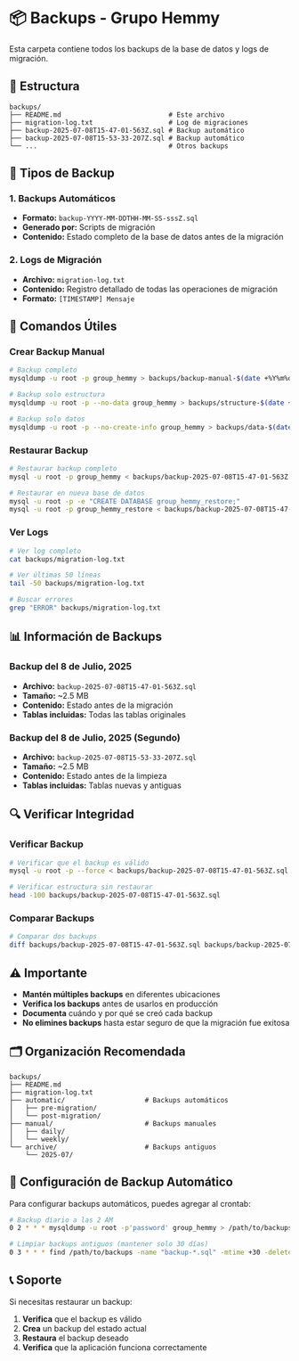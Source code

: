 # 📦 Backups - Grupo Hemmy

Esta carpeta contiene todos los backups de la base de datos y logs de migración.

## 📁 Estructura

```
backups/
├── README.md                           # Este archivo
├── migration-log.txt                   # Log de migraciones
├── backup-2025-07-08T15-47-01-563Z.sql # Backup automático
├── backup-2025-07-08T15-53-33-207Z.sql # Backup automático
└── ...                                 # Otros backups
```

## 🔄 Tipos de Backup

### 1. **Backups Automáticos**

- **Formato:** `backup-YYYY-MM-DDTHH-MM-SS-sssZ.sql`
- **Generado por:** Scripts de migración
- **Contenido:** Estado completo de la base de datos antes de la migración

### 2. **Logs de Migración**

- **Archivo:** `migration-log.txt`
- **Contenido:** Registro detallado de todas las operaciones de migración
- **Formato:** `[TIMESTAMP] Mensaje`

## 🚀 Comandos Útiles

### Crear Backup Manual

```bash
# Backup completo
mysqldump -u root -p group_hemmy > backups/backup-manual-$(date +%Y%m%d_%H%M%S).sql

# Backup solo estructura
mysqldump -u root -p --no-data group_hemmy > backups/structure-$(date +%Y%m%d_%H%M%S).sql

# Backup solo datos
mysqldump -u root -p --no-create-info group_hemmy > backups/data-$(date +%Y%m%d_%H%M%S).sql
```

### Restaurar Backup

```bash
# Restaurar backup completo
mysql -u root -p group_hemmy < backups/backup-2025-07-08T15-47-01-563Z.sql

# Restaurar en nueva base de datos
mysql -u root -p -e "CREATE DATABASE group_hemmy_restore;"
mysql -u root -p group_hemmy_restore < backups/backup-2025-07-08T15-47-01-563Z.sql
```

### Ver Logs

```bash
# Ver log completo
cat backups/migration-log.txt

# Ver últimas 50 líneas
tail -50 backups/migration-log.txt

# Buscar errores
grep "ERROR" backups/migration-log.txt
```

## 📊 Información de Backups

### Backup del 8 de Julio, 2025

- **Archivo:** `backup-2025-07-08T15-47-01-563Z.sql`
- **Tamaño:** ~2.5 MB
- **Contenido:** Estado antes de la migración
- **Tablas incluidas:** Todas las tablas originales

### Backup del 8 de Julio, 2025 (Segundo)

- **Archivo:** `backup-2025-07-08T15-53-33-207Z.sql`
- **Tamaño:** ~2.5 MB
- **Contenido:** Estado antes de la limpieza
- **Tablas incluidas:** Tablas nuevas y antiguas

## 🔍 Verificar Integridad

### Verificar Backup

```bash
# Verificar que el backup es válido
mysql -u root -p --force < backups/backup-2025-07-08T15-47-01-563Z.sql

# Verificar estructura sin restaurar
head -100 backups/backup-2025-07-08T15-47-01-563Z.sql
```

### Comparar Backups

```bash
# Comparar dos backups
diff backups/backup-2025-07-08T15-47-01-563Z.sql backups/backup-2025-07-08T15-53-33-207Z.sql
```

## ⚠️ Importante

- **Mantén múltiples backups** en diferentes ubicaciones
- **Verifica los backups** antes de usarlos en producción
- **Documenta** cuándo y por qué se creó cada backup
- **No elimines backups** hasta estar seguro de que la migración fue exitosa

## 🗂️ Organización Recomendada

```
backups/
├── README.md
├── migration-log.txt
├── automatic/                    # Backups automáticos
│   ├── pre-migration/
│   └── post-migration/
├── manual/                       # Backups manuales
│   ├── daily/
│   └── weekly/
└── archive/                      # Backups antiguos
    └── 2025-07/
```

## 🔧 Configuración de Backup Automático

Para configurar backups automáticos, puedes agregar al crontab:

```bash
# Backup diario a las 2 AM
0 2 * * * mysqldump -u root -p'password' group_hemmy > /path/to/backups/backup-$(date +\%Y\%m\%d).sql

# Limpiar backups antiguos (mantener solo 30 días)
0 3 * * * find /path/to/backups -name "backup-*.sql" -mtime +30 -delete
```

## 📞 Soporte

Si necesitas restaurar un backup:

1. **Verifica** que el backup es válido
2. **Crea** un backup del estado actual
3. **Restaura** el backup deseado
4. **Verifica** que la aplicación funciona correctamente
